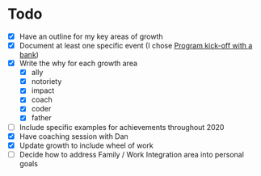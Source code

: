 # Todo

- [x] Have an outline for my key areas of growth
- [x] Document at least one specific event (I chose [Program kick-off with a bank](program-kick-off-with-a-bank.md))
- [x] Write the why for each growth area
  - [x] ally
  - [x] notoriety
  - [x] impact
  - [x] coach
  - [x] coder
  - [x] father
- [ ] Include specific examples for achievements throughout 2020
- [x] Have coaching session with Dan
- [x] Update growth to include wheel of work
- [ ] Decide how to address Family / Work Integration area into personal goals

[//]: # (Remember use `Alt`+`C` to mark something as complete)
